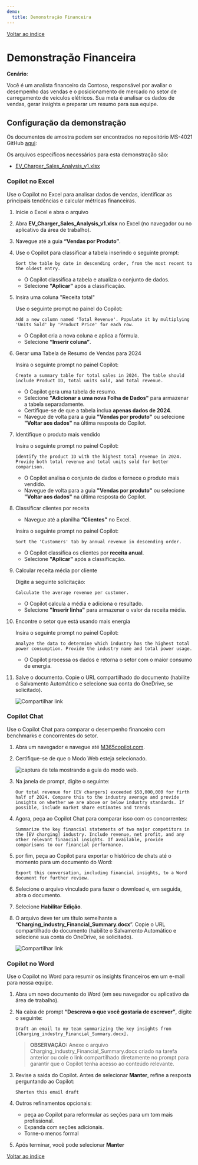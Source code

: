 ```yaml
---
demo:
  title: Demonstração Financeira
---
```


[Voltar ao índice](https://microsoftlearning.github.io/MS-4021-Copilot-Immersion-Experience/)

# Demonstração Financeira

**Cenário**:  

Você é um analista financeiro da Contoso, responsável por avaliar o desempenho das vendas e o posicionamento de mercado no setor de carregamento de veículos elétricos. Sua meta é analisar os dados de vendas, gerar insights e preparar um resumo para sua equipe.

## Configuração da demonstração

Os documentos de amostra podem ser encontrados no repositório MS-4021 GitHub [aqui](https://github.com/MicrosoftLearning/MS-4021-Copilot-Immersion-Experience/tree/master/ResourceFiles):

Os arquivos específicos necessários para esta demonstração são:

- [EV_Charger_Sales_Analysis_v1.xlsx](https://github.com/MicrosoftLearning/MS-4021-Copilot-Immersion-Experience/raw/master/ResourceFiles/EV_Charger_Sales_Analysis_v1.xlsx)

### Copilot no Excel  

Use o Copilot no Excel para analisar dados de vendas, identificar as principais tendências e calcular métricas financeiras.

1. Inicie o Excel e abra o arquivo  

1. Abra **EV_Charger_Sales_Analysis_v1.xlsx** no Excel (no navegador ou no aplicativo da área de trabalho).  

1. Navegue até a guia **“Vendas por Produto”**.  

1. Use o Copilot para classificar a tabela inserindo o seguinte prompt:  

    ```text
    Sort the table by date in descending order, from the most recent to the oldest entry.
    ```  

    - O Copilot classifica a tabela e atualiza o conjunto de dados.  
    - Selecione **"Aplicar"** após a classificação.  

1. Insira uma coluna "Receita total"  

    Use o seguinte prompt no painel do Copilot:  

    ```text
    Add a new column named 'Total Revenue'. Populate it by multiplying 'Units Sold' by 'Product Price' for each row.
    ```  

    - O Copilot cria a nova coluna e aplica a fórmula.  
    - Selecione **“Inserir coluna”**.  

1. Gerar uma Tabela de Resumo de Vendas para 2024  

    Insira o seguinte prompt no painel Copilot:  

    ```text
    Create a summary table for total sales in 2024. The table should include Product ID, total units sold, and total revenue.
    ```  

    - O Copilot gera uma tabela de resumo.  
    - Selecione **"Adicionar a uma nova Folha de Dados"** para armazenar a tabela separadamente.  
    - Certifique-se de que a tabela inclua **apenas dados de 2024**.  
    - Navegue de volta para a guia **"Vendas por produto"** ou selecione **"Voltar aos dados"** na última resposta do Copilot.  

1. Identifique o produto mais vendido  

    Insira o seguinte prompt no painel Copilot:  

    ```text
    Identify the product ID with the highest total revenue in 2024. Provide both total revenue and total units sold for better comparison.
    ```  

    - O Copilot analisa o conjunto de dados e fornece o produto mais vendido.
    - Navegue de volta para a guia **"Vendas por produto"** ou selecione **"Voltar aos dados"** na última resposta do Copilot.  

1. Classificar clientes por receita

    - Navegue até a planilha **“Clientes”** no Excel.

    Insira o seguinte prompt no painel Copilot:  

    ```text
    Sort the 'Customers' tab by annual revenue in descending order.
    ```  

    - O Copilot classifica os clientes por **receita anual**.  
    - Selecione **"Aplicar"** após a classificação.  

1. Calcular receita média por cliente

    Digite a seguinte solicitação:  

    ```text
    Calculate the average revenue per customer.
    ```  

    - O Copilot calcula a média e adiciona o resultado.  
    - Selecione **"Inserir linha"** para armazenar o valor da receita média.  

1. Encontre o setor que está usando mais energia  

    Insira o seguinte prompt no painel Copilot:  

    ```text
    Analyze the data to determine which industry has the highest total power consumption. Provide the industry name and total power usage.
    ```  

    - O Copilot processa os dados e retorna o setor com o maior consumo de energia.

1. Salve o documento. Copie o URL compartilhado do documento (habilite o Salvamento Automático e selecione sua conta do OneDrive, se solicitado).

    ![Compartilhar link](../Demos/Media/share-menu-with-copy-link-9fd1c60a.png)

### Copilot Chat

Use o Copilot Chat para comparar o desempenho financeiro com benchmarks e concorrentes do setor.

1. Abra um navegador e navegue até [M365copilot.com](https://m365copilot.com/).

1. Certifique-se de que o Modo Web esteja selecionado.

    ![captura de tela mostrando a guia do modo web.](../Prompts/Media/web-mode.png)

1. Na janela de prompt, digite o seguinte:

    ```text
    Our total revenue for [EV chargers] exceeded $50,000,000 for firth half of 2024. Compare this to the industry average and provide insights on whether we are above or below industry standards. If possible, include market share estimates and trends
    ```

1. Agora, peça ao Copilot Chat para comparar isso com os concorrentes:

    ```text
    Summarize the key financial statements of two major competitors in the [EV charging] industry. Include revenue, net profit, and any other relevant financial insights. If available, provide comparisons to our financial performance.
    ```

1. por fim, peça ao Copilot para exportar o histórico de chats até o momento para um documento do Word:

    ```text
    Export this conversation, including financial insights, to a Word document for further review.
    ```

1. Selecione o arquivo vinculado para fazer o download e, em seguida, abra o documento.

1. Selecione **Habilitar Edição**.

1. O arquivo deve ter um título semelhante a “**Charging_industry_Financial_Summary.docx**”. Copie o URL compartilhado do documento (habilite o Salvamento Automático e selecione sua conta do OneDrive, se solicitado).

    ![Compartilhar link](../Demos/Media/share-menu-with-copy-link-9fd1c60a.png)

### Copilot no Word

Use o Copilot no Word para resumir os insights financeiros em um e-mail para nossa equipe.

1. Abra um novo documento do Word (em seu navegador ou aplicativo da área de trabalho).

1. Na caixa de prompt **“Descreva o que você gostaria de escrever”**, digite o seguinte:

    ```text
    Draft an email to my team summarizing the key insights from [Charging_industry_Financial_Summary.docx].
    ```

    > **OBSERVAÇÃO:** Anexe o arquivo Charging_industry_Financial_Summary.docx criado na tarefa anterior ou cole o link compartilhado diretamente no prompt para garantir que o Copilot tenha acesso ao conteúdo relevante.

1. Revise a saída do Copilot. Antes de selecionar **Manter**, refine a resposta perguntando ao Copilot:

    ```text
    Shorten this email draft
    ```

1. Outros refinamentos opcionais:

    - peça ao Copilot para reformular as seções para um tom mais profissional.
    - Expanda com seções adicionais.
    - Torne-o menos formal

1. Após terminar, você pode selecionar **Manter**

[Voltar ao índice](https://microsoftlearning.github.io/MS-4021-Copilot-Immersion-Experience/)
